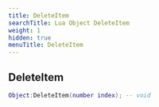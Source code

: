 ```yaml
---
title: DeleteItem
searchTitle: Lua Object DeleteItem
weight: 1
hidden: true
menuTitle: DeleteItem
---
```

## DeleteItem
```lua
Object:DeleteItem(number index); -- void
```